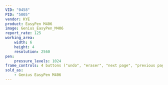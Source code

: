 ```yaml
---
VID: "0458"
PID: "5005"
vendor: KYE
product: EasyPen M406
image: Genius_EasyPen_M406
report_rate: 125
working_area:
    width: 6
    height: 4
    resolution: 2560
pen:
    pressure_levels: 1024
frame_controls: 4 buttons ("undo", "eraser", "next page", "previous page"), multifunction dial ("scroll", "vol", "zoom", "brush")
sold_as:
    - Genius EasyPen M406
---
```

